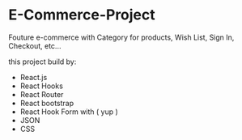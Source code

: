 # E-Commerce-Project
Fouture e-commerce with Category for products, Wish List, Sign In, Checkout, etc...

this project build by:

- React.js
- React Hooks
- React Router
- React bootstrap
- React Hook Form with ( yup )
- JSON
- CSS
